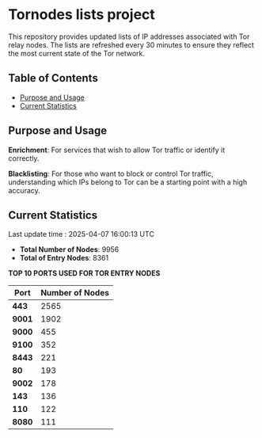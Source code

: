 # Tornodes lists project

This repository provides updated lists of IP addresses associated with Tor relay nodes. The lists are refreshed every 30 minutes to ensure they reflect the most current state of the Tor network.

## Table of Contents

- [Purpose and Usage](#purpose-and-usage)
- [Current Statistics](#current-statistics)


## Purpose and Usage

**Enrichment**: For services that wish to allow Tor traffic or identify it correctly.

**Blacklisting**: For those who want to block or control Tor traffic, understanding which IPs belong to Tor can be a starting point with a high accuracy.

## Current Statistics

Last update time : 2025-04-07 16:00:13 UTC

- **Total Number of Nodes**: 9956
- **Total of Entry Nodes**: 8361

**TOP 10 PORTS USED FOR TOR ENTRY NODES**

| **Port** | **Number of Nodes** |
|------|-----------------|
| **443**   | 2565  |
| **9001**   | 1902  |
| **9000**   | 455  |
| **9100**   | 352  |
| **8443**   | 221  |
| **80**   | 193  |
| **9002**   | 178  |
| **143**   | 136  |
| **110**   | 122  |
| **8080**   | 111  |

